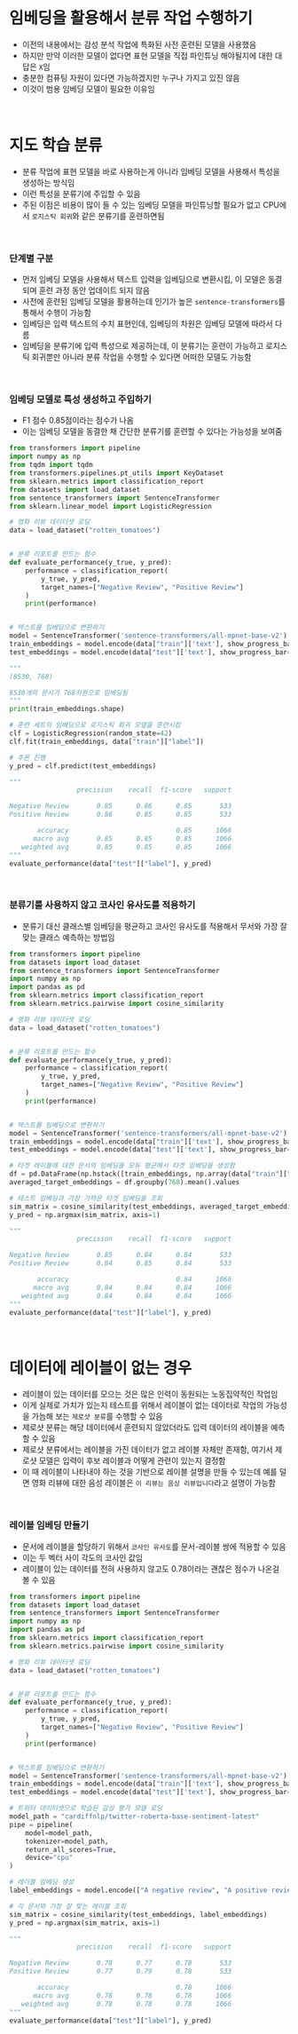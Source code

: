 # 임베딩을 활용해서 분류 작업 수행하기
- 이전의 내용에서는 감성 분석 작업에 특화된 사전 훈련된 모델을 사용했음
- 하지만 만약 이러한 모델이 없다면 표현 모델을 직접 파인튜닝 해야될지에 대한 대답은 `X`임
- 충분한 컴퓨팅 자원이 있다면 가능하겠지만 누구나 가지고 있진 않음
- 이것이 범용 임베딩 모델이 필요한 이유임

<br>

# 지도 학습 분류
- 분류 작업에 표현 모델을 바로 사용하는게 아니라 임베딩 모델을 사용해서 특성을 생성하는 방식임
- 이런 특성을 분류기에 주입할 수 있음
- 주된 이점은 비용이 많이 들 수 있는 임베딩 모델을 파인튜닝할 필요가 없고 CPU에서 `로지스틱 회귀`와 같은 분류기를 훈련하면됨

<br>

### 단계별 구분
- 먼저 임베딩 모델을 사용해서 텍스트 입력을 임베딩으로 변환시킴, 이 모델은 동결되며 훈련 과정 동안 업데이트 되지 않음
- 사전에 훈련된 임베딩 모델을 활용하는데 인기가 높은 `sentence-transformers`를 통해서 수행이 가능함
- 임베딩은 입력 텍스트의 수치 표현인데, 임베딩의 차원은 임베딩 모델에 따라서 다름
- 임베딩을 분류기에 입력 특성으로 제공하는데, 이 분류기는 훈련이 가능하고 로지스틱 회귀뿐만 아니라 분류 작업을 수행할 수 있다면 어떠한 모델도 가능함

<br>

### 임베딩 모델로 특성 생성하고 주입하기
- F1 점수 0.85점이라는 점수가 나옴
- 이는 임베딩 모델을 동결한 채 간단한 분류기를 훈련할 수 있다는 가능성을 보여줌
```python
from transformers import pipeline
import numpy as np
from tqdm import tqdm
from transformers.pipelines.pt_utils import KeyDataset
from sklearn.metrics import classification_report
from datasets import load_dataset
from sentence_transformers import SentenceTransformer
from sklearn.linear_model import LogisticRegression

# 영화 리뷰 데이터셋 로딩
data = load_dataset("rotten_tomatoes")


# 분류 리포트를 만드는 함수
def evaluate_performance(y_true, y_pred):
    performance = classification_report(
        y_true, y_pred,
        target_names=["Negative Review", "Positive Review"]
    )
    print(performance)


# 텍스트를 임베딩으로 변환하기
model = SentenceTransformer('sentence-transformers/all-mpnet-base-v2')
train_embeddings = model.encode(data["train"]['text'], show_progress_bar=True)
test_embeddings = model.encode(data["test"]['text'], show_progress_bar=True)

"""
(8530, 768)

8530개의 문서가 768차원으로 임베딩됨
"""
print(train_embeddings.shape)

# 훈련 세트의 임베딩으로 로지스틱 회귀 모델을 훈련시킴
clf = LogisticRegression(random_state=42)
clf.fit(train_embeddings, data["train"]["label"])

# 추론 진행
y_pred = clf.predict(test_embeddings)

"""
                 precision    recall  f1-score   support

Negative Review       0.85      0.86      0.85       533
Positive Review       0.86      0.85      0.85       533

       accuracy                           0.85      1066
      macro avg       0.85      0.85      0.85      1066
   weighted avg       0.85      0.85      0.85      1066
"""
evaluate_performance(data["test"]["label"], y_pred)
```

<br>

### 분류기를 사용하지 않고 코사인 유사도를 적용하기
- 분류기 대신 클래스별 임베딩을 평균하고 코사인 유사도를 적용해서 무서와 가장 잘 맞는 클래스 예측하는 방법임
```python
from transformers import pipeline
from datasets import load_dataset
from sentence_transformers import SentenceTransformer
import numpy as np
import pandas as pd
from sklearn.metrics import classification_report
from sklearn.metrics.pairwise import cosine_similarity

# 영화 리뷰 데이터셋 로딩
data = load_dataset("rotten_tomatoes")


# 분류 리포트를 만드는 함수
def evaluate_performance(y_true, y_pred):
    performance = classification_report(
        y_true, y_pred,
        target_names=["Negative Review", "Positive Review"]
    )
    print(performance)


# 텍스트를 임베딩으로 변환하기
model = SentenceTransformer('sentence-transformers/all-mpnet-base-v2')
train_embeddings = model.encode(data["train"]['text'], show_progress_bar=True)
test_embeddings = model.encode(data["test"]['text'], show_progress_bar=True)

# 타겟 레이블에 대한 문서의 임베딩을 모듀 평균해서 타겟 임베딩을 생성함
df = pd.DataFrame(np.hstack([train_embeddings, np.array(data["train"]["label"]).reshape(-1, 1)]))
averaged_target_embeddings = df.groupby(768).mean().values

# 테스트 임베딩과 가장 가까운 타겟 임베딩을 조회
sim_matrix = cosine_similarity(test_embeddings, averaged_target_embeddings)
y_pred = np.argmax(sim_matrix, axis=1)

"""
                 precision    recall  f1-score   support

Negative Review       0.85      0.84      0.84       533
Positive Review       0.84      0.85      0.84       533

       accuracy                           0.84      1066
      macro avg       0.84      0.84      0.84      1066
   weighted avg       0.84      0.84      0.84      1066
"""
evaluate_performance(data["test"]["label"], y_pred)
```

<br>

# 데이터에 레이블이 없는 경우
- 레이블이 있는 데이터를 모으는 것은 많은 인력이 동원되는 노동집약적인 작업임
- 이게 실제로 가치가 있는지 테스트를 위해서 레이블이 없는 데이터로 작업의 가능성을 가늠해 보는 `제로샷 분류`를 수행할 수 있음
- 제로샷 분류는 해당 데이터에서 훈련되지 않았더라도 입력 데이터의 레이블을 예측할 수 있음
- 제로샷 분류에서는 레이블을 가진 데이터가 없고 레이블 자체만 존재함, 여기서 제로샷 모델은 입력이 후보 레이블과 어떻게 관련이 있는지 결정함
- 이 때 레이블이 나타내야 하는 것을 기반으로 레이블 설명을 만들 수 있는데 예를 덜면 영화 리뷰에 대한 음성 레이블은 `이 리뷰는 음싱 리뷰입니다`라고 설명이 가능함

<br>

### 레이블 임베딩 만들기
- 문서에 레이블을 할당하기 위해서 `코사인 유사도`를 문서-레이블 쌍에 적용할 수 있음
- 이는 두 벡터 사이 각도의 코사인 값임
- 레이블이 있는 데이터를 전혀 사용하지 않고도 0.78이라는 괜찮은 점수가 나온걸 볼 수 있음

```python
from transformers import pipeline
from datasets import load_dataset
from sentence_transformers import SentenceTransformer
import numpy as np
import pandas as pd
from sklearn.metrics import classification_report
from sklearn.metrics.pairwise import cosine_similarity

# 영화 리뷰 데이터셋 로딩
data = load_dataset("rotten_tomatoes")


# 분류 리포트를 만드는 함수
def evaluate_performance(y_true, y_pred):
    performance = classification_report(
        y_true, y_pred,
        target_names=["Negative Review", "Positive Review"]
    )
    print(performance)


# 텍스트를 임베딩으로 변환하기
model = SentenceTransformer('sentence-transformers/all-mpnet-base-v2')
train_embeddings = model.encode(data["train"]['text'], show_progress_bar=True)
test_embeddings = model.encode(data["test"]['text'], show_progress_bar=True)

# 트위터 데이터셋으로 학습된 감성 평가 모델 로딩
model_path = "cardiffnlp/twitter-roberta-base-sentiment-latest"
pipe = pipeline(
    model=model_path,
    tokenizer=model_path,
    return_all_scores=True,
    device="cpu"
)

# 레이블 임베딩 생성
label_embeddings = model.encode(["A negative review", "A positive review"])

# 각 문서와 가장 잘 맞는 레이블 조회
sim_matrix = cosine_similarity(test_embeddings, label_embeddings)
y_pred = np.argmax(sim_matrix, axis=1)

"""
                 precision    recall  f1-score   support

Negative Review       0.78      0.77      0.78       533
Positive Review       0.77      0.79      0.78       533

       accuracy                           0.78      1066
      macro avg       0.78      0.78      0.78      1066
   weighted avg       0.78      0.78      0.78      1066
"""
evaluate_performance(data["test"]["label"], y_pred)
```